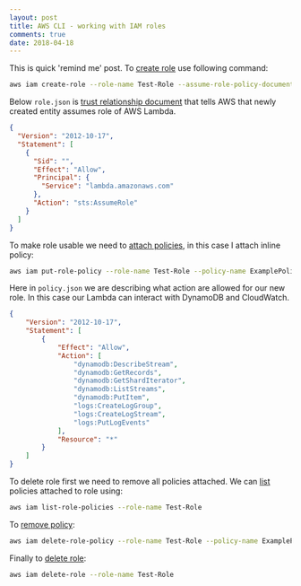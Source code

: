 ```yaml
--- 
layout: post
title: AWS CLI - working with IAM roles
comments: true
date: 2018-04-18
---
```


This is quick 'remind me' post. To [create role][1] use following command:

``` bash
aws iam create-role --role-name Test-Role --assume-role-policy-document file://role.json
```

Below `role.json` is [trust relationship document][2] that tells AWS that newly created entity assumes role of AWS Lambda.

``` json
{
  "Version": "2012-10-17",
  "Statement": [
    {
      "Sid": "",
      "Effect": "Allow",
      "Principal": {
        "Service": "lambda.amazonaws.com"
      },
      "Action": "sts:AssumeRole"
    }
  ]
}
```

To make role usable we need to [attach policies][3], in this case I attach inline policy:

``` bash
aws iam put-role-policy --role-name Test-Role --policy-name ExamplePolicy --policy-document file://policy.json
```

Here in `policy.json` we are describing what action are allowed for our new role. In this case
our Lambda can interact with DynamoDB and CloudWatch.

``` json
{
    "Version": "2012-10-17",
    "Statement": [
        {
            "Effect": "Allow",
            "Action": [
                "dynamodb:DescribeStream",
                "dynamodb:GetRecords",
                "dynamodb:GetShardIterator",
                "dynamodb:ListStreams",
                "dynamodb:PutItem",
                "logs:CreateLogGroup",
                "logs:CreateLogStream",
                "logs:PutLogEvents"
            ],
            "Resource": "*"
        }
    ]
}
```

To delete role first we need to remove all policies attached. 
We can [list][4] policies attached to role using:

``` bash
aws iam list-role-policies --role-name Test-Role
```
To [remove policy][5]:

``` bash
aws iam delete-role-policy --role-name Test-Role --policy-name ExamplePolicy
```

Finally to [delete role][6]:

``` bash
aws iam delete-role --role-name Test-Role
```

[1]: https://docs.aws.amazon.com/IAM/latest/UserGuide/id_roles_create_for-user.html
[2]: https://docs.aws.amazon.com/cli/latest/reference/iam/create-role.html
[3]: https://docs.aws.amazon.com/cli/latest/reference/iam/put-role-policy.html
[4]: https://docs.aws.amazon.com/cli/latest/reference/iam/list-role-policies.html
[5]: https://docs.aws.amazon.com/cli/latest/reference/iam/delete-role-policy.html
[6]: https://docs.aws.amazon.com/cli/latest/reference/iam/delete-role.html
